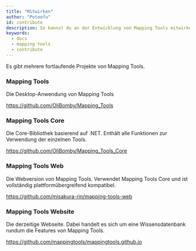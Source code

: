 ```yaml
---
title: "Mitwirken"
author: "Potoofu"
id: contribute
description: So kannst du an der Entwicklung von Mapping Tools mitwirken.
keywords:
  - docs
  - mapping tools
  - contribute
---
```


Es gibt mehrere fortlaufende Projekte von Mapping Tools.

### Mapping Tools

Die Desktop-Anwendung von Mapping Tools

https://github.com/OliBomby/Mapping_Tools

### Mapping Tools Core

Die Core-Bibliothek basierend auf .NET. Enthält alle Funktionen zur Verwendung der einzelnen Tools.

https://github.com/OliBomby/Mapping_Tools_Core

### Mapping Tools Web

Die Webversion von Mapping Tools. Verwendet Mapping Tools Core und ist vollständig plattformübergreifend kompatibel.

https://github.com/misakura-rin/mapping-tools-web

### Mapping Tools Website

Die derzeitige Webseite. Dabei handelt es sich um eine Wissensdatenbank rundum die Features von Mapping Tools.

https://github.com/mappingtools/mappingtools.github.io